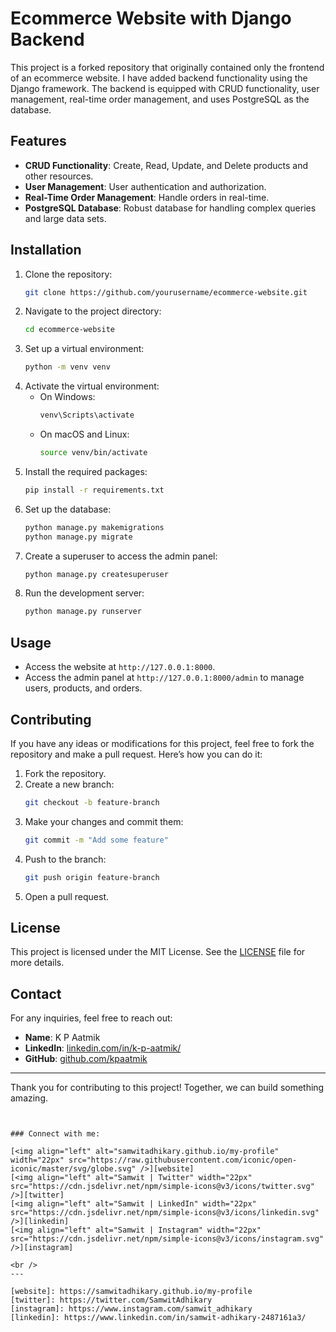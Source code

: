 
# Ecommerce Website with Django Backend

This project is a forked repository that originally contained only the frontend of an ecommerce website. I have added backend functionality using the Django framework. The backend is equipped with CRUD functionality, user management, real-time order management, and uses PostgreSQL as the database.

## Features

- **CRUD Functionality**: Create, Read, Update, and Delete products and other resources.
- **User Management**: User authentication and authorization.
- **Real-Time Order Management**: Handle orders in real-time.
- **PostgreSQL Database**: Robust database for handling complex queries and large data sets.

## Installation

1. Clone the repository:
    ```sh
    git clone https://github.com/yourusername/ecommerce-website.git
    ```
2. Navigate to the project directory:
    ```sh
    cd ecommerce-website
    ```
3. Set up a virtual environment:
    ```sh
    python -m venv venv
    ```
4. Activate the virtual environment:
    - On Windows:
        ```sh
        venv\Scripts\activate
        ```
    - On macOS and Linux:
        ```sh
        source venv/bin/activate
        ```
5. Install the required packages:
    ```sh
    pip install -r requirements.txt
    ```
6. Set up the database:
    ```sh
    python manage.py makemigrations
    python manage.py migrate
    ```
7. Create a superuser to access the admin panel:
    ```sh
    python manage.py createsuperuser
    ```
8. Run the development server:
    ```sh
    python manage.py runserver
    ```

## Usage

- Access the website at `http://127.0.0.1:8000`.
- Access the admin panel at `http://127.0.0.1:8000/admin` to manage users, products, and orders.

## Contributing

If you have any ideas or modifications for this project, feel free to fork the repository and make a pull request. Here’s how you can do it:

1. Fork the repository.
2. Create a new branch:
    ```sh
    git checkout -b feature-branch
    ```
3. Make your changes and commit them:
    ```sh
    git commit -m "Add some feature"
    ```
4. Push to the branch:
    ```sh
    git push origin feature-branch
    ```
5. Open a pull request.

## License

This project is licensed under the MIT License. See the [LICENSE](LICENSE) file for more details.

## Contact

For any inquiries, feel free to reach out:

- **Name**: K P Aatmik
- **LinkedIn**: [linkedin.com/in/k-p-aatmik/](https://www.linkedin.com/in/k-p-aatmik/)
- **GitHub**: [github.com/kpaatmik](https://github.com/kpaatmik)

---

Thank you for contributing to this project! Together, we can build something amazing.
```


### Connect with me:

[<img align="left" alt="samwitadhikary.github.io/my-profile" width="22px" src="https://raw.githubusercontent.com/iconic/open-iconic/master/svg/globe.svg" />][website]
[<img align="left" alt="Samwit | Twitter" width="22px" src="https://cdn.jsdelivr.net/npm/simple-icons@v3/icons/twitter.svg" />][twitter]
[<img align="left" alt="Samwit | LinkedIn" width="22px" src="https://cdn.jsdelivr.net/npm/simple-icons@v3/icons/linkedin.svg" />][linkedin]
[<img align="left" alt="Samwit | Instagram" width="22px" src="https://cdn.jsdelivr.net/npm/simple-icons@v3/icons/instagram.svg" />][instagram]

<br />
---

[website]: https://samwitadhikary.github.io/my-profile
[twitter]: https://twitter.com/SamwitAdhikary
[instagram]: https://www.instagram.com/samwit_adhikary
[linkedin]: https://www.linkedin.com/in/samwit-adhikary-2487161a3/

